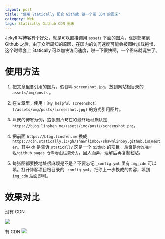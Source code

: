```yaml
---
layout: post
title: "使用 Statically 配合 Github 做一个带 CDN 的图床"
category: Web
tags: Statically Github CDN 图床
---
```


Jekyll 写博客有个好处，就是可以直接调用 `assets` 下面的图片，但是部署到 Github 之后，由于众所周知的原因，在国内的访问速度可能会被图片加载拖慢，这个时候套上 Statically 可以加快访问速度，啪一下很快啊，一个图床就诞生了。

使用方法
===
1. 把文章里要引用的图片，假设叫 `screenshot.jpg`，放到网站根目录的 `assets/img/posts` 。

2. 在文章里，使用 `![My helpful screenshot](/assets/img/posts/screenshot.jpg)` 的方式引用图片。

3. 以我的博客为例，这张图片现在的最终地址默认是 `https://blog.linshen.me/assets/img/posts/screenshot.png`。

4. 把前面 `https://blog.linshen.me` 换成 `https://cdn.statically.io/gh/shawnlinboy/shawnlinboy.github.io@master`。其中 `gh` 是告诉 `statically` 这是一个 `github` 的项目，后面是`你的用户名/github pages 仓库地址@主要分支`，因人而异，理解后再复制粘贴。

5. 每张图都要换地址很麻烦是不是？不要忘记 `_config.yml` 里有 `img_cdn` 可以填。打开博客项目根目录的 `_config.yml`，把你上一步换成的内容，填到 `img_cdn` 后面即可。

效果对比
===

没有 CDN

![](https://blog.linshen.me/assets/img/posts/caldigit-ts4-front.png)

有 CDN
![](https://cdn.statically.io/gh/shawnlinboy/shawnlinboy.github.io@master/assets/img/posts/caldigit-ts4-front.png)
